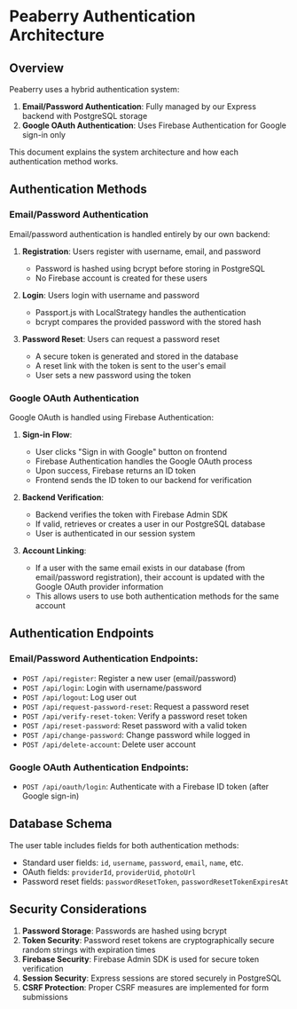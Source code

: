 # Peaberry Authentication Architecture

## Overview

Peaberry uses a hybrid authentication system:

1. **Email/Password Authentication**: Fully managed by our Express backend with PostgreSQL storage
2. **Google OAuth Authentication**: Uses Firebase Authentication for Google sign-in only

This document explains the system architecture and how each authentication method works.

## Authentication Methods

### Email/Password Authentication

Email/password authentication is handled entirely by our own backend:

1. **Registration**: Users register with username, email, and password
   - Password is hashed using bcrypt before storing in PostgreSQL
   - No Firebase account is created for these users

2. **Login**: Users login with username and password
   - Passport.js with LocalStrategy handles the authentication
   - bcrypt compares the provided password with the stored hash

3. **Password Reset**: Users can request a password reset
   - A secure token is generated and stored in the database
   - A reset link with the token is sent to the user's email
   - User sets a new password using the token

### Google OAuth Authentication

Google OAuth is handled using Firebase Authentication:

1. **Sign-in Flow**:
   - User clicks "Sign in with Google" button on frontend
   - Firebase Authentication handles the Google OAuth process
   - Upon success, Firebase returns an ID token
   - Frontend sends the ID token to our backend for verification

2. **Backend Verification**:
   - Backend verifies the token with Firebase Admin SDK
   - If valid, retrieves or creates a user in our PostgreSQL database
   - User is authenticated in our session system

3. **Account Linking**:
   - If a user with the same email exists in our database (from email/password registration),
     their account is updated with the Google OAuth provider information
   - This allows users to use both authentication methods for the same account

## Authentication Endpoints

### Email/Password Authentication Endpoints:

- `POST /api/register`: Register a new user (email/password)
- `POST /api/login`: Login with username/password
- `POST /api/logout`: Log user out
- `POST /api/request-password-reset`: Request a password reset
- `POST /api/verify-reset-token`: Verify a password reset token
- `POST /api/reset-password`: Reset password with a valid token
- `POST /api/change-password`: Change password while logged in
- `POST /api/delete-account`: Delete user account

### Google OAuth Authentication Endpoints:

- `POST /api/oauth/login`: Authenticate with a Firebase ID token (after Google sign-in)

## Database Schema

The user table includes fields for both authentication methods:

- Standard user fields: `id`, `username`, `password`, `email`, `name`, etc.
- OAuth fields: `providerId`, `providerUid`, `photoUrl`
- Password reset fields: `passwordResetToken`, `passwordResetTokenExpiresAt`

## Security Considerations

1. **Password Storage**: Passwords are hashed using bcrypt
2. **Token Security**: Password reset tokens are cryptographically secure random strings with expiration times
3. **Firebase Security**: Firebase Admin SDK is used for secure token verification
4. **Session Security**: Express sessions are stored securely in PostgreSQL
5. **CSRF Protection**: Proper CSRF measures are implemented for form submissions